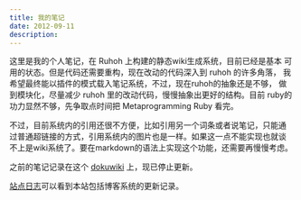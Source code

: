 ```yaml
---
title: 我的笔记
date: 2012-09-11
description:
---
```


这里是我的个人笔记，在 Ruhoh 上构建的静态wiki生成系统，目前已经是基本
可用的状态。但是代码还需要重构，现在改动的代码深入到 ruhoh 的许多角落，
我希望最终能以插件的模式载入笔记系统，不过，现在ruhoh的抽象还是不够，
做到模块化，尽量减少 ruhoh 里的改动代码，慢慢抽象出更好的结构。目前
ruby的功力显然不够，先争取点时间把 Metaprogramming Ruby 看完。

不过，目前系统内的引用还很不方便，比如引用另一个词条或者说笔记，只能通
过普通超链接的方式，引用系统内的图片也是一样。如果这一点不能实现也就谈
不上是wiki系统了。要在markdown的语法上实现这个功能，还需要再慢慢考虑。

之前的笔记记录在这个 [dokuwiki][] 上，现已停止更新。

[dokuwiki]: http://wiki.dourok.info

[站点日志](/notes/站点日志)可以看到本站包括博客系统的更新记录。
